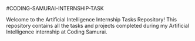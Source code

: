 #CODING-SAMURAI-INTERNSHIP-TASK

Welcome to the Artificial Intelligence Internship Tasks Repository!
This repository contains all the tasks and projects completed during my Artificial Intelligence internship at Coding Samurai.

